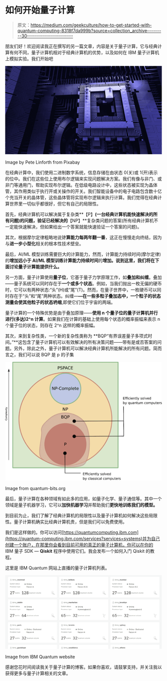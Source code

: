 # 如何开始量子计算

> 原文：<https://medium.com/geekculture/how-to-get-started-with-quantum-computing-8318f7da999b?source=collection_archive---------30----------------------->

朋友们好！欢迎阅读我正在撰写的另一篇文章，内容是关于量子计算，它与经典计算有何不同，量子计算机相对于经典计算机的优势，以及如何在 IBM 量子计算机上模拟实验。我们开始吧

![](img/a8a7c241e643804a0dcee805c3ebf9a7.png)

Image by Pete Linforth from Pixabay

在经典计算中，我们使用二进制数字系统，信息存储在由状态 0(关)或 1(开)表示的位中。我们在这些位上使用布尔逻辑来实现问题解决方案。我们有像与非门、或非门等通用门，帮助实现布尔逻辑。在低级电路设计中，这些状态被实现为晶体管，其作用类似于执行开或关操作的开关。我们智能设备中的电子电路包含数十亿个充当开关的晶体管，这些晶体管将实现布尔逻辑来执行计算。我们觉得在经典计算世界里一切似乎都很好，但它有自己的局限性。

首先，经典计算机可以解决属于复杂类**【P】**(一台经典计算机能快速解决的所有问题)的问题，验证已经解决的**【NP】**复杂类问题的答案(所有经典计算机不一定能快速解决，但如果给出一个答案就能快速验证一个答案的问题)。

其次，根据摩尔定律粗略地说**计算能力每两年翻一番**，这正在慢慢走向终结，因为与**进一步小型化**相关的根本性技术壁垒。

最后，AI/ML 模型训练需要巨大的计算能力，然而，计算能力持续时间(摩尔定律)的**增加远小于 AI/ML 模型训练计算能力持续时间**的**增加。说到这里，我们将在下面讨论量子计算能提供什么。**

另一方面，量子计算使用**量子位**，它基于量子力学原理工作，如**叠加和纠缠**。叠加——量子系统可以同时存在于**一个或多个状态**。例如，当我们抛出一枚无偏的硬币时，它可以有两种状态:“头”(H)或“尾”(T)。然而，在量子世界中，一枚硬币可以同时存在于“头”和“尾”两种状态。纠缠—**—在一些多粒子叠加态中，一个粒子的状态测量会使其他粒子的状态坍缩**,即使它们位于宇宙的两端。

量子计算的一个特殊优势是由于叠加原理——**使用 n 个量子位的量子计算机并行进行(多达)2^n 计算**。如果我们在计算的基础上使用每个状态的概率振幅来表示 n 个量子位的状态，则存在 2^n 这样的概率振幅。

其次，来到复杂性类，一个新的复杂性类称为 **BQP“有界误差量子多项式时间。”**这包含了量子计算机可以有效解决的所有决策问题——带有是或否答案的问题。另外，除此之外，量子计算机可以解决经典计算机所能解决的所有问题。简而言之，我们可以说 BQP 是 p 的子集

![](img/fc859388382883e075352c23a2910ef8.png)

Image from quantum-bits.org

最后，量子计算在各种领域有如此多的应用，如量子化学、量子通信等。其中一个领域是量子机器学习，它可以**加快机器学习**并帮助我们**更快地训练我们的模型。**

到目前为止，我们了解了经典计算机的局限性以及量子计算机如何解决这些局限性。量子计算机确实比经典计算机贵，但是我们可以免费使用。

我们是这样做的。你可以访问[https://quantumcomputing.ibm.com](https://quantum-computing.ibm.com/services?services=systems)并为自己创建一个账户，在那里你会看到目前可用的真正的量子计算机，你可以在你的 IBM 量子 SDK — **Qiskit** 程序中使用它们。我会发布一个如何入门 Qiskit 的教程。

这里是 IBM Quantum 网站上直播的量子计算机列表。

![](img/491a7bff2c7160863acd66fb567f7ffa.png)

Image from IBM Quantum website

感谢您花时间阅读我关于量子计算的博客。如果你喜欢，请鼓掌支持，并关注我以获得更多与量子计算相关的文章。